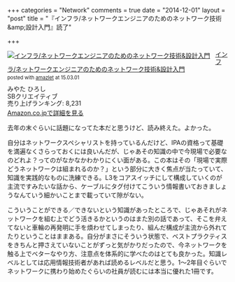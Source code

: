 +++
categories = "Network"
comments = true
date = "2014-12-01"
layout = "post"
title = "『インフラ/ネットワークエンジニアのためのネットワーク技術&amp;amp;設計入門』読了"

+++

<div class="amazlet-box" style="margin-bottom:0px;"><div class="amazlet-image" style="float:left;margin:0px 12px 1px 0px;"><a href="http://www.amazon.co.jp/exec/obidos/ASIN/4797373512/diary081213-22/ref=nosim/" name="amazletlink" target="_blank"><img src="http://ecx.images-amazon.com/images/I/51PKnkIrvrL._SL160_.jpg" alt="インフラ/ネットワークエンジニアのためのネットワーク技術&設計入門" style="border: none;" /></a></div><div class="amazlet-info" style="line-height:120%; margin-bottom: 10px"><div class="amazlet-name" style="margin-bottom:10px;line-height:120%"><a href="http://www.amazon.co.jp/exec/obidos/ASIN/4797373512/diary081213-22/ref=nosim/" name="amazletlink" target="_blank">インフラ/ネットワークエンジニアのためのネットワーク技術&設計入門</a><div class="amazlet-powered-date" style="font-size:80%;margin-top:5px;line-height:120%">posted with <a href="http://www.amazlet.com/" title="amazlet" target="_blank">amazlet</a> at 15.03.01</div></div><div class="amazlet-detail">みやた ひろし <br />SBクリエイティブ <br />売り上げランキング: 8,231<br /></div><div class="amazlet-sub-info" style="float: left;"><div class="amazlet-link" style="margin-top: 5px"><a href="http://www.amazon.co.jp/exec/obidos/ASIN/4797373512/diary081213-22/ref=nosim/" name="amazletlink" target="_blank">Amazon.co.jpで詳細を見る</a></div></div></div><div class="amazlet-footer" style="clear: left"></div></div>

去年の末ぐらいに話題になってた本だと思うけど、読み終えた。よかった。

自分はネットワークスペシャリストを持っているんだけど、IPAの資格って基礎を満遍なくさらっておくには良いんだが、じゃあその知識の中で今現場で必要なのどれよ？ってのがなかなかわかりにくい面がある。この本はその「現場で実際どうネットワークは組まれるのか？」という部分に大きく焦点が当たっていて、知識を実践的なものに洗練できる。L3をコアスイッチにして構成していくのが主流ですみたいな話から、ケーブルにタグ付けてこういう情報書いておきましょうなんていう細かいことまで載っていて隙がない。

こういうことができる／できないという知識があったところで、じゃあそれがネットワークを組む上でどう活きるかというのはまた別の話であって、そこを弁えてないと車輪の再発明に手を煩わせてしまったり、組んだ構成が主流から外れてたりということはままある。自分がまさにそういう状態で、ベストプラクティスをきちんと押さえていないことがずっと気がかりだったので、今ネットワークを触る上でベターなやり方、注意点を体系的に学べたのはとても良かった。知識レベルとしては応用情報技術者があれば読めるレベルだと思う。1〜2年目ぐらいでネットワークに携わり始めたぐらいの社員が読むには本当に優れた1冊です。


